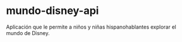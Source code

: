 # mundo-disney-api
Aplicación que le permite a niños y niñas hispanohablantes explorar el mundo de Disney.
